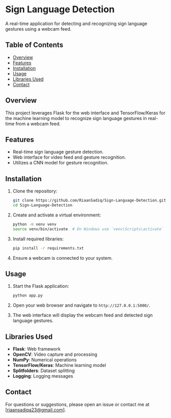 # Sign Language Detection

A real-time application for detecting and recognizing sign language gestures using a webcam feed.

## Table of Contents
- [Overview](#overview)
- [Features](#features)
- [Installation](#installation)
- [Usage](#usage)
- [Libraries Used](#libraries-used)
- [Contact](#contact)

## Overview
This project leverages Flask for the web interface and TensorFlow/Keras for the machine learning model to recognize sign language gestures in real-time from a webcam feed.

## Features
- Real-time sign language gesture detection.
- Web interface for video feed and gesture recognition.
- Utilizes a CNN model for gesture recognition.

## Installation
1. Clone the repository:
    ```bash
    git clone https://github.com/RiaanSadiq/Sign-Language-Detection.git
    cd Sign-Language-Detection
    ```

2. Create and activate a virtual environment:
    ```bash
    python -m venv venv
    source venv/bin/activate  # On Windows use `venv\Scripts\activate`
    ```

3. Install required libraries:
    ```bash
    pip install -r requirements.txt
    ```

4. Ensure a webcam is connected to your system.

## Usage
1. Start the Flask application:
    ```bash
    python app.py
    ```

2. Open your web browser and navigate to `http://127.0.0.1:5000/`.

3. The web interface will display the webcam feed and detected sign language gestures.

## Libraries Used
- **Flask**: Web framework
- **OpenCV**: Video capture and processing
- **NumPy**: Numerical operations
- **TensorFlow/Keras**: Machine learning model
- **Splitfolders**: Dataset splitting
- **Logging**: Logging messages


## Contact
For questions or suggestions, please open an issue or contact me at [riaansadiqa23@gmail.com].
